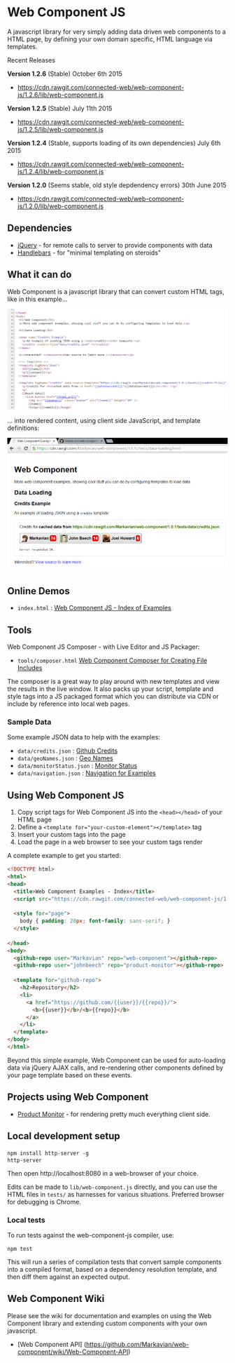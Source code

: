 Web Component JS
================
A javascript library for very simply adding data driven web components to a HTML page, by defining your own domain specific, HTML language via templates.

Recent Releases

**Version 1.2.6** (Stable)
October 6th 2015
* https://cdn.rawgit.com/connected-web/web-component-js/1.2.6/lib/web-component.js

**Version 1.2.5** (Stable)
July 11th 2015
* https://cdn.rawgit.com/connected-web/web-component-js/1.2.5/lib/web-component.js

**Version 1.2.4** (Stable, supports loading of its own dependencies)
July 6th 2015
* https://cdn.rawgit.com/connected-web/web-component-js/1.2.4/lib/web-component.js

**Version 1.2.0** (Seems stable, old style depdendency errors)
30th June 2015
* https://cdn.rawgit.com/connected-web/web-component-js/1.2.0/lib/web-component.js

Dependencies
------------
- [jQuery](https://jquery.com/) - for remote calls to server to provide components with data
- [Handlebars](http://handlebarsjs.com/) - for "minimal templating on steroids"

What it can do
--------------
Web Component is a javascript library that can convert custom HTML tags, like in this example...

![Web Component Data Loading Example Source](images/data-loading-example-source.png)

... into rendered content, using client side JavaScript, and template definitions:

![Web Component Data Loading Example](images/data-loading-example.png)

Online Demos
------------
* `index.html` : [Web Component JS - Index of Examples](https://cdn.rawgit.com/connected-web/web-component-js/1.2.5/tests/index.html)

Tools
-----
Web Component JS Composer - with Live Editor and JS Packager:
* `tools/composer.html` [Web Component Composer for Creating File Includes](https://cdn.rawgit.com/connected-web/web-component-js/1.2.5/tools/composer.html)

The composer is a great way to play around with new templates and view the results in the live window. It also packs up your script, template and style tags into a JS packaged format which you can distribute via CDN or include by reference into local web pages.

### Sample Data
Some example JSON data to help with the examples:
* `data/credits.json` : [Github Credits](https://cdn.rawgit.com/connected-web/web-component-js/1.2.5/tests/data/credits.json)
* `data/geoNames.json` : [Geo Names](https://cdn.rawgit.com/connected-web/web-component-js/1.2.5/tests/data/geoNames.json)
* `data/monitorStatus.json` : [Monitor Status](https://cdn.rawgit.com/connected-web/web-component-js/1.2.5/tests/data/monitorStatus.json)
* `data/navigation.json` : [Navigation for Examples](https://cdn.rawgit.com/connected-web/web-component-js/1.2.5/tests/data/navigation.json)

Using Web Component JS
----------------------
1. Copy script tags for Web Component JS into the `<head></head>` of your HTML page
2. Define a `<template for="your-custom-element"></template>` tag
3. Insert your custom tags into the page
4. Load the page in a web browser to see your custom tags render

A complete example to get you started:
```html
<!DOCTYPE html>
<html>
<head>
  <title>Web Component Examples - Index</title>
  <script src="https://cdn.rawgit.com/connected-web/web-component-js/1.2.5/lib/web-component.js"></script>

  <style for="page">
    body { padding: 20px; font-family: sans-serif; }
  </style>

</head>
<body>
  <github-repo user="Markavian" repo="web-component"></github-repo>
  <github-repo user="johnbeech" repo="product-monitor"></github-repo>

  <template for="github-repo">
    <h2>Repository</h2>
    <li>
      <a href="https://github.com/{{user}}/{{repo}}/">
        <b>{{user}}</b>/<b>{{repo}}</b>
      </a>
    </li>
  </template>
</body>
</html>
```

Beyond this simple example, Web Component can be used for auto-loading data via jQuery AJAX calls, and re-rendering other components defined by your page template based on these events.

Projects using Web Component
----------------------------
* [Product Monitor](https://github.com/johnbeech/product-monitor/) - for rendering pretty much everything client side.

Local development setup
-------------------
```
npm install http-server -g
http-server
```
Then open http://localhost:8080 in a web-browser of your choice.

Edits can be made to `lib/web-component.js` directly, and you can use the HTML files in `tests/` as harnesses for various situations. Preferred browser for debugging is Chrome.

### Local tests
To run tests against the web-component-js compiler, use:
```
npm test
```
This will run a series of compilation tests that convert sample components into a compiled format, based on a dependency resolution template, and then diff them against an expected output.

Web Component Wiki
------------------

Please see the wiki for documentation and examples on using the Web Component library and extending custom components with your own javascript.
* [Web Component API] (https://github.com/Markavian/web-component/wiki/Web-Component-API)
